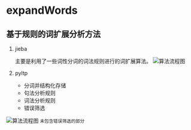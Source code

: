 # expandWords
## 基于规则的词扩展分析方法
1. jieba

   主要是利用了一些词性分词的词法规则进行的词扩展算法。
   ![算法流程图](https://puu.sh/CqOak/8ee62e5949.png)

2. pyltp

   - 分词并结构化存储
   - 句法分析规则
   - 词法分析规则
   - 错误筛选

![算法流程图](https://puu.sh/CnJQk/5d61f49705.png)
`未包含错误筛选的部分`
